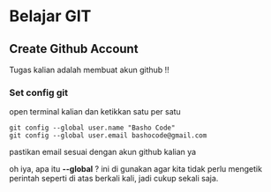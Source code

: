 # Belajar GIT

## Create Github Account

Tugas kalian adalah membuat akun github !!

### Set config git

open terminal kalian dan ketikkan satu per satu
```
git config --global user.name "Basho Code"
git config --global user.email bashocode@gmail.com
```
pastikan email sesuai dengan akun github kalian ya

oh iya, apa itu **--global** ? ini di gunakan agar kita tidak perlu mengetik perintah seperti di atas berkali kali, jadi cukup sekali saja.